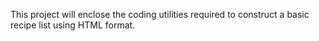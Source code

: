 This project will enclose the coding utilities required to construct a basic recipe list using HTML format.
